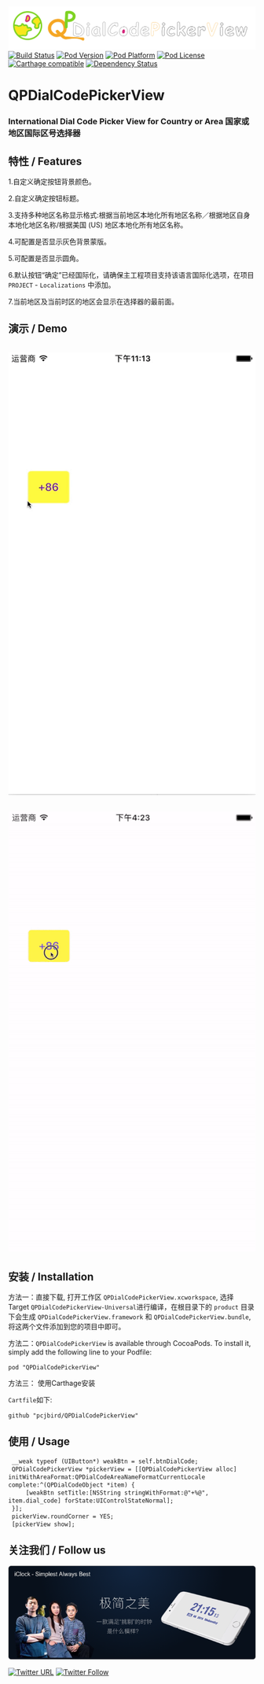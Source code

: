 ![logo](logo.png)
[![Build Status](http://img.shields.io/travis/pcjbird/QPDialCodePickerView/master.svg?style=flat)](https://travis-ci.org/pcjbird/QPDialCodePickerView)
[![Pod Version](http://img.shields.io/cocoapods/v/QPDialCodePickerView.svg?style=flat)](http://cocoadocs.org/docsets/QPDialCodePickerView/)
[![Pod Platform](http://img.shields.io/cocoapods/p/QPDialCodePickerView.svg?style=flat)](http://cocoadocs.org/docsets/QPDialCodePickerView/)
[![Pod License](http://img.shields.io/cocoapods/l/QPDialCodePickerView.svg?style=flat)](https://www.apache.org/licenses/LICENSE-2.0.html)
[![Carthage compatible](https://img.shields.io/badge/Carthage-compatible-4BC51D.svg?style=flat)](https://github.com/pcjbird/QPDialCodePickerView)
[![Dependency Status](https://www.versioneye.com/objective-c/QPDialCodePickerView/badge.svg?style=flat)](https://www.versioneye.com/objective-c/QPDialCodePickerView)

# QPDialCodePickerView 

### International Dial Code Picker View for Country or Area 国家或地区国际区号选择器
   
## 特性 / Features

1.自定义确定按钮背景颜色。

2.自定义确定按钮标题。

3.支持多种地区名称显示格式:根据当前地区本地化所有地区名称／根据地区自身本地化地区名称/根据美国 (US) 地区本地化所有地区名称。

4.可配置是否显示灰色背景蒙版。

5.可配置是否显示圆角。

6.默认按钮“确定”已经国际化，请确保主工程项目支持该语言国际化选项，在项目 `PROJECT` - `Localizations` 中添加。

7.当前地区及当前时区的地区会显示在选择器的最前面。

## 演示 / Demo 

<p align="center" >
  <img src="demo.gif" title="demo">
</p>

<p align="center" >
  <img src="demo2.gif" title="demo">
</p>

## 安装 / Installation

方法一：直接下载, 打开工作区 `QPDialCodePickerView.xcworkspace`, 选择 Target `QPDialCodePickerView-Universal`进行编译，在根目录下的 `product` 目录下会生成 `QPDialCodePickerView.framework` 和 `QPDialCodePickerView.bundle`, 将这两个文件添加到您的项目中即可。

方法二：`QPDialCodePickerView` is available through CocoaPods. To install it, simply add the following line to your Podfile:

```
pod "QPDialCodePickerView"
```

方法三： 使用Carthage安装

`Cartfile`如下:
```
github "pcjbird/QPDialCodePickerView"
```

## 使用 / Usage

```
 __weak typeof (UIButton*) weakBtn = self.btnDialCode;
 QPDialCodePickerView *pickerView = [[QPDialCodePickerView alloc] initWithAreaFormat:QPDialCodeAreaNameFormatCurrentLocale complete:^(QPDialCodeObject *item) {
     [weakBtn setTitle:[NSString stringWithFormat:@"+%@", item.dial_code] forState:UIControlStateNormal];
 }];
 pickerView.roundCorner = YES;
 [pickerView show];
```

## 关注我们 / Follow us

<a href="https://itunes.apple.com/cn/app/iclock-simplest-always-best/id1128196970?pt=117947806&ct=com.github.pcjbird.QPDialCodePickerView&mt=8" target="_blank"><img src="iClock.png" title="iClock - 一款满足“挑剔”的翻页时钟与任务闹钟"></a>

[![Twitter URL](https://img.shields.io/twitter/url/http/shields.io.svg?style=social)](https://twitter.com/intent/tweet?text=https://github.com/pcjbird/QPDialCodePickerView)
[![Twitter Follow](https://img.shields.io/twitter/follow/pcjbird.svg?style=social)](https://twitter.com/pcjbird)
